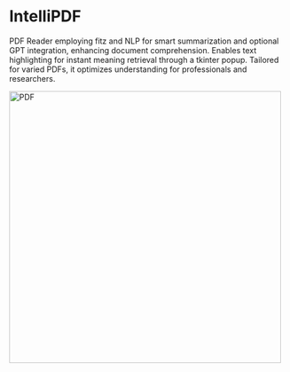 # IntelliPDF
PDF Reader employing fitz and NLP for smart summarization and optional GPT integration, enhancing document comprehension. Enables text highlighting for instant meaning retrieval through a tkinter popup. Tailored for varied PDFs, it optimizes understanding for professionals and researchers.

<img width="490" alt="PDF" src="https://github.com/Aditya5052/IntelliPDF/assets/72243114/afa70464-5e74-498a-b76d-ce67d79de2e7">
